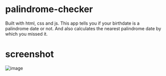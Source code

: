 # palindrome-checker

Built with html, css and js. This app tells you if your birthdate is a palindrome date or not. And also calculates the nearest palindrome date by which you missed it.

# screenshot

![image](https://user-images.githubusercontent.com/69415658/133553863-dcf478c3-0bf8-4de0-85c3-ec415a4a4495.png)

